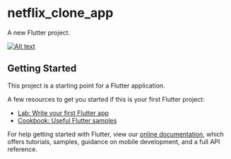 # netflix_clone_app

A new Flutter project.

[![Alt text](https://img.youtube.com/vi/qgamC7miMu4/0.jpg)](https://www.youtube.com/watch?v=qgamC7miMu4)


## Getting Started

This project is a starting point for a Flutter application.

A few resources to get you started if this is your first Flutter project:

- [Lab: Write your first Flutter app](https://flutter.dev/docs/get-started/codelab)
- [Cookbook: Useful Flutter samples](https://flutter.dev/docs/cookbook)

For help getting started with Flutter, view our
[online documentation](https://flutter.dev/docs), which offers tutorials,
samples, guidance on mobile development, and a full API reference.

